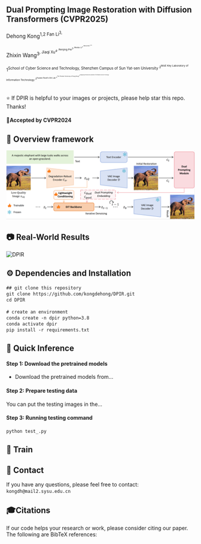 ## Dual Prompting Image Restoration with Diffusion Transformers (CVPR2025)

Dehong Kong<sup>1,2 Fan Li<sup>3, 

Zhixin Wang<sup>3<sup>, Jiaqi Xu<sup>4<sup>, Renjing Pei<sup>3<sup>, Wenbo Li<sup>3<sup>, WenQi Ren<sup>1,2,5<sup>

<sup>1<sup>School of Cyber Science and Technology, Shenzhen Campus of Sun Yat-sen University
<sup>2<sup>MoE Key Laboratory of Information Technology <sup>3<sup>Huawei Noah’s Ark Lab <sup>4<sup>The Chinese University of Hong Kong
<sup>5<sup>Guangdong Provincial Key Laboratory of Information Security Technology

:star: If DPIR is helpful to your images or projects, please help star this repo. Thanks!

#### 🚩Accepted by CVPR2024

## 🔎 Overview framework

![DPIR](pipeline.png)

## 📷 Real-World Results

![DPIR](teaser.png)

## ⚙️ Dependencies and Installation

    ## git clone this repository
    git clone https://github.com/kongdehong/DPIR.git
    cd DPIR

    # create an environment
    conda create -n dpir python=3.8
    conda activate dpir
    pip install -r requirements.txt

## 🚀 Quick Inference

#### Step 1: Download the pretrained models

- Download the pretrained models from...

#### Step 2: Prepare testing data

You can put the testing images in the...

#### Step 3: Running testing command

    python test_.py

## 🌈 Train

## 📧 Contact

If you have any questions, please feel free to contact: `kongdh@mail2.sysu.edu.cn`

## 🎓Citations

If our code helps your research or work, please consider citing our paper. The following are BibTeX references:


